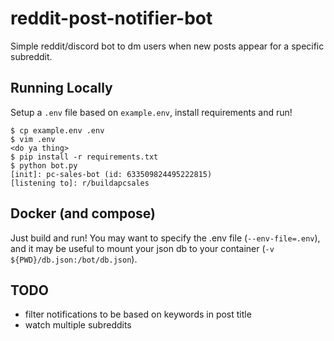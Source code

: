 # reddit-post-notifier-bot

Simple reddit/discord bot to dm users when new posts appear for a specific subreddit.

## Running Locally

Setup a `.env` file based on `example.env`, install requirements and run!

```
$ cp example.env .env
$ vim .env
<do ya thing>
$ pip install -r requirements.txt 
$ python bot.py 
[init]: pc-sales-bot (id: 633509824495222815)
[listening to]: r/buildapcsales
```

## Docker (and compose)

Just build and run! You may want to specify the .env file (`--env-file=.env`), and it may be useful to mount your json db to your container (`-v ${PWD}/db.json:/bot/db.json`).

## TODO

- filter notifications to be based on keywords in post title
- watch multiple subreddits